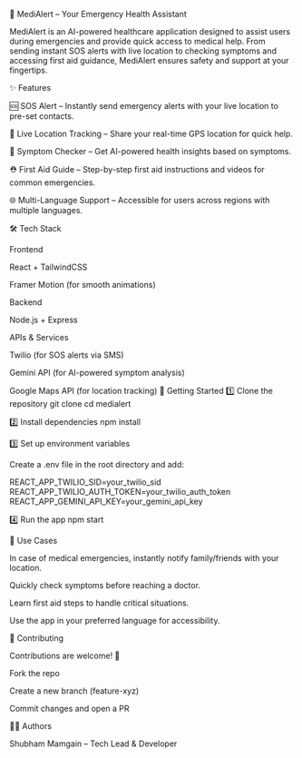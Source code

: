 🚨 MediAlert – Your Emergency Health Assistant

MediAlert is an AI-powered healthcare application designed to assist users during emergencies and provide quick access to medical help. From sending instant SOS alerts with live location to checking symptoms and accessing first aid guidance, MediAlert ensures safety and support at your fingertips.

✨ Features

🆘 SOS Alert – Instantly send emergency alerts with your live location to pre-set contacts.

📍 Live Location Tracking – Share your real-time GPS location for quick help.

🤖 Symptom Checker – Get AI-powered health insights based on symptoms.

⛑ First Aid Guide – Step-by-step first aid instructions and videos for common emergencies.

🌐 Multi-Language Support – Accessible for users across regions with multiple languages.

🛠 Tech Stack

Frontend

React + TailwindCSS

Framer Motion (for smooth animations)

Backend

Node.js + Express

APIs & Services

Twilio (for SOS alerts via SMS)

Gemini API (for AI-powered symptom analysis)

Google Maps API (for location tracking)
🚀 Getting Started
1️⃣ Clone the repository
git clone <repo url>
cd medialert

2️⃣ Install dependencies
npm install

3️⃣ Set up environment variables

Create a .env file in the root directory and add:

REACT_APP_TWILIO_SID=your_twilio_sid  
REACT_APP_TWILIO_AUTH_TOKEN=your_twilio_auth_token  
REACT_APP_GEMINI_API_KEY=your_gemini_api_key  

4️⃣ Run the app
npm start

🎯 Use Cases

In case of medical emergencies, instantly notify family/friends with your location.

Quickly check symptoms before reaching a doctor.

Learn first aid steps to handle critical situations.

Use the app in your preferred language for accessibility.

🤝 Contributing

Contributions are welcome! 🎉

Fork the repo

Create a new branch (feature-xyz)

Commit changes and open a PR

👨‍💻 Authors

Shubham Mamgain – Tech Lead & Developer
